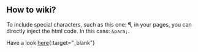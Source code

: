 ## How to wiki?

To include special characters, such as this one: &para;, in your pages, 
you can directly inject the html code. In this case: `&para;`.

Have a look [here](http://www.symbole-clavier.com/){:target="_blank"}

